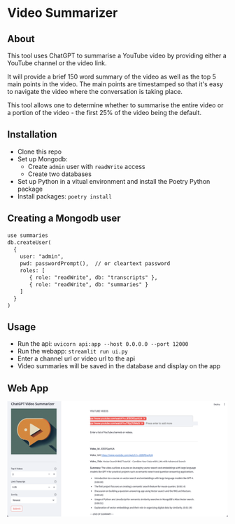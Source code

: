 # Video Summarizer
## About
This tool uses ChatGPT to summarise a YouTube video by providing either a YouTube channel or the video link.

It will provide a brief 150 word summary of the video as well as the top 5 main points in the video.
The main points are timestamped so that it's easy to navigate the video where
the conversation is taking place. 

This tool allows one to determine whether to summarise the entire video or
a portion of the video - the first 25% of the video being the default.

## Installation
- Clone this repo
- Set up Mongodb:
  - Create `admin` user with `readWrite` access
  - Create two databases
- Set up Python in a vitual environment and install the Poetry Python package
- Install packages: `poetry install`
## Creating a Mongodb user
```
use summaries
db.createUser(
  {
    user: "admin",
    pwd: passwordPrompt(),  // or cleartext password
    roles: [
       { role: "readWrite", db: "transcripts" },
       { role: "readWrite", db: "summaries" }
    ]
  }
)
```
## Usage
- Run the api: `uvicorn api:app --host 0.0.0.0 --port 12000`
- Run the webapp: `streamlit run ui.py`
- Enter a channel url or video url to the api
- Video summaries will be saved in the database and display on the app

## Web App
![Sample video summary](./webapp_ss.png)
